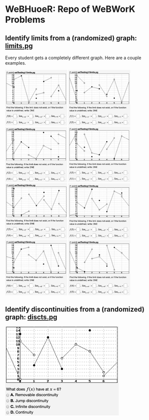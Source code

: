 # WeBHuoeR: Repo of WeBWorK Problems

## Identify limits from a (randomized) graph: [limits.pg](limits.pg)
Every student gets a completely different graph. Here are a couple examples.

<img src="limits1.png" width="200"> <img src="limits2.png" width="200">
<img src="limits3.png" width="200">
<img src="limits4.png" width="200">
<img src="limits5.png" width="200">
<img src="limits6.png" width="200">
<img src="limits7.png" width="200">
<img src="limits8.png" width="200">

## Identify discontinuities from a (randomized) graph: [discts.pg](discts.pg)
![discts](discts.png)
